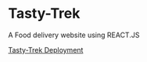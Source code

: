 # Tasty-Trek
A Food delivery website using REACT.JS

[Tasty-Trek Deployment](https://tasty-trek-two.vercel.app/)
